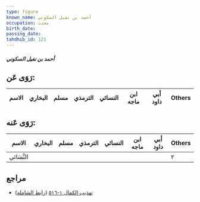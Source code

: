 ```yaml
---
type: figure
known_name: أحمد بن نفيل السكوني
occupation: محدث
birth_date:
passing_date:
tahdhib_id: 121
---
```

##### أحمد بن نفيل السكوني

## رَوَى عَن:
| الاسم | البخاري | مسلم | الترمذي | النسائي | ابن ماجه | أبي داود | Others |
| ----- | ------- | ---- | ------- | ------- | -------- | -------- | ------ |
## رَوَى عَنه:
| الاسم      | البخاري | مسلم | الترمذي | النسائي | ابن ماجه | أبي داود | Others |
| ---------- | ------- | ---- | ------- | ------- | -------- | -------- | ------ |
| النَّسَائي |         |      |         |         |          |          | ٢      |
## مراجع
- [تهذيب الكمال ١-٥١٦](obsidian://open?vault=Tahdhib-al-Kamal&file=Figures/١٢١-أحمد%20بن%20نفيل%20السكوني) ([رابط الشاملة](https://shamela.ws/book/3722/515))